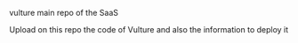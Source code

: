 vulture
main repo of the SaaS

Upload on this repo the code of Vulture and also the information to deploy it

